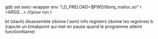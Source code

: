gdb <programPath>
set exec-wrapper env "LD_PRELOAD=$PWD/libmy_malloc.so"
r <ARGS...> //(pour run )


bt (stack)
disassemble (donne l'asm)
info registers (donne les registres)
b <functionName> (rajoute un breakpoint qui met en pause quand le programme atteint functionName)
